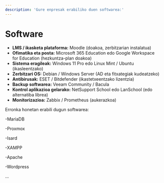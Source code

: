 ```yaml
---
description: 'Gure enpresak erabiliko duen softwarea:'
---
```


# Software

* **LMS / ikasketa plataforma:** Moodle (doakoa, zerbitzarian instalatua)
* **Ofimatika eta posta:** Microsoft 365 Education edo Google Workspace for Education (hezkuntza-plan doakoa)
* **Sistema eragileak:** Windows 11 Pro edo Linux Mint / Ubuntu (ikasleentzako)
* **Zerbitzari OS:** Debian / Windows Server (AD eta fitxategiak kudeatzeko)
* **Antibirusak:** ESET / Bitdefender (ikastetxeentzako lizentzia)
* **Backup softwarea:** Veeam Community / Bacula
* **Kontrol aplikazioa gelarako:** NetSupport School edo LanSchool (edo alternatiba librea)
* **Monitorizazioa:** Zabbix / Prometheus (aukerazkoa)



Erronka honetan erabili dugun softwarea:

-MariaDB

-Proxmox

-Isard

-XAMPP

-Apache

-Wordpress

...
